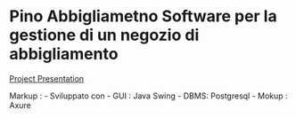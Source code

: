 # Pino Abbigliametno  Software per la gestione di un negozio di abbigliamento

[Project Presentation](https://github.com/Soli99/PinoShop/blob/master/Pdf%20Unico.pdf)

Markup : - Sviluppato con
        - GUI : Java Swing
        - DBMS: Postgresql
        - Mokup : Axure
